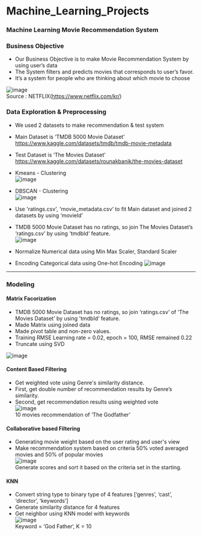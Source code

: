 # Machine_Learning_Projects  

### Machine Learning Movie Recommendation System



### Business Objective 
* Our Business Objective is to make Movie Recommendation System by using user’s data
* The System filters and predicts movies that corresponds to user’s favor.
* It’s a system for people who are thinking about which movie to choose


![image](https://user-images.githubusercontent.com/94350277/204816396-5c3b3409-323d-48bf-a981-9e222c0677a1.png)  
Source : NETFLIX(https://www.netflix.com/kr/)  


### Data Exploration & Preprocessing
* We used 2 datasets to make recommendation & test system
* Main Dataset is ‘TMDB 5000 Movie Dataset’  
https://www.kaggle.com/datasets/tmdb/tmdb-movie-metadata

* Test Dataset is ‘The Movies Dataset’  
https://www.kaggle.com/datasets/rounakbanik/the-movies-dataset


* Kmeans - Clustering  
![image](https://user-images.githubusercontent.com/94350277/204838127-a590d3ef-2755-4b89-baa4-20f27a1bc967.png)  

* DBSCAN - Clustering  
![image](https://user-images.githubusercontent.com/94350277/204838234-2b59a2ce-0d7f-465d-9dd3-54e7ceb838c1.png)  


* Use 'ratings.csv', 'movie_metadata.csv‘ to fit Main dataset and joined 2 datasets by using ‘movieId’
* TMDB 5000 Movie Dataset has no ratings, so join The Movies Dataset’s ‘ratings.csv’ by using 'tmdbId‘ feature.  
![image](https://user-images.githubusercontent.com/94350277/204837862-62d00f2d-d589-450f-8f1a-dee3fefc9401.png)  

* Normalize Numerical data using Min Max Scaler, Standard Scaler
* Encoding Categorical data using One-hot Encoding
![image](https://user-images.githubusercontent.com/94350277/204837824-5bf3f5ed-81e8-4989-ad6c-5f5a8354d09e.png)  

------------------------------------------------------

### Modeling

#### Matrix Facorization  
* TMDB 5000 Movie Dataset has no ratings, so join ‘ratings.csv’ of ‘The Movies Dataset’ by using 'tmdbId‘ feature.
* Made Matrix using joined data 
* Made pivot table and non-zero values.
* Training RMSE Learning rate = 0.02, epoch = 100, RMSE remained 0.22 
* Truncate using SVD  
 
![image](https://user-images.githubusercontent.com/94350277/204835223-1fbdafc1-89fc-49e5-9602-eceea6d48ef6.png)  




#### Content Based Filtering
* Get weighted vote using Genre's similarity distance.
* First, get double number of recommendation results by  Genre’s similarity.
* Second, get recommendation results using weighted vote  
![image](https://user-images.githubusercontent.com/94350277/204835710-f451662a-95be-40b9-b44c-eaf5148ac3e8.png)  
10 movies recommendation of ‘The Godfather’  




#### Collaborative based Filtering  
* Generating movie weight based on the user rating and user's view
* Make recommendation system based on criteria 50% voted averaged movies and 50% of popular movies  
![image](https://user-images.githubusercontent.com/94350277/204835924-fde3c903-91b1-449e-8296-7faf2fd85c13.png)  
Generate scores and sort it based on the criteria set in the starting.  



#### KNN
* Convert string type to binary type of 4 features [‘genres’, ‘cast’, ‘director’, ‘keywords’]
* Generate similarity distance for 4 features
* Get neighbor using KNN model with keywords  
![image](https://user-images.githubusercontent.com/94350277/204836125-b33c4d02-e931-4674-84db-4a9f31ccf9cf.png)  
Keyword = ‘God Father‘, K = 10  






